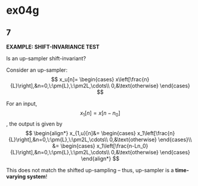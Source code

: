 # ex04g

## 7
__EXAMPLE: SHIFT-INVARIANCE TEST__

Is an up-sampler shift-invariant?

Consider an up-sampler:
$$
x_u[n]=
\begin{cases}
x\left[\frac{n}{L}\right],&n=0,\:\pm{L},\:\pm2L,\cdots\\
0,&\text{otherwise}
\end{cases}
$$

For an input, $$x_1[n]=x[n-n_0]$$, the output is given by
$$
\begin{align*}
x_{1,u}[n]&=
\begin{cases}
x_1\left[\frac{n}{L}\right],&n=0,\:\pm{L},\:\pm2L,\cdots\\
0,&\text{otherwise}
\end{cases}\\
&=
\begin{cases}
x_1\left[\frac{n-Ln_0}{L}\right],&n=0,\:\pm{L},\:\pm2L,\cdots\\
0,&\text{otherwise}
\end{cases}
\end{align*}
$$

This does  not match the shifted up-sampling – thus, up-sampler is a __time-varying system__!


